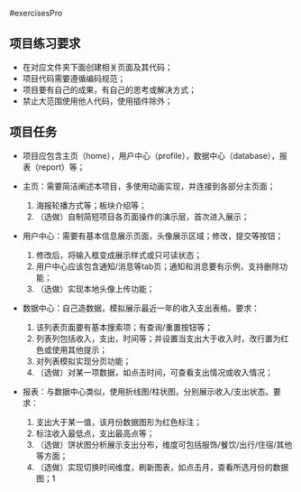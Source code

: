 #exercisesPro

## 项目练习要求
- 在对应文件夹下面创建相关页面及其代码；
- 项目代码需要遵循编码规范；
- 项目要有自己的成果，有自己的思考或解决方式；
- 禁止大范围使用他人代码，使用插件除外；

## 项目任务
- 项目应包含主页（home），用户中心（profile），数据中心（database），报表（report）等；

- 主页：需要简洁阐述本项目，多使用动画实现，并连接到各部分主页面；
	1. 海报轮播方式等；板块介绍等；
	2. （选做）自制简短项目各页面操作的演示层，首次进入展示；
	
- 用户中心：需要有基本信息展示页面，头像展示区域；修改，提交等按钮；
	1. 修改后，将输入框变成展示样式或只可读状态；
	2. 用户中心应该包含通知/消息等tab页；通知和消息要有示例，支持删除功能；
	3. （选做）实现本地头像上传功能；

- 数据中心：自己造数据，模拟展示最近一年的收入支出表格。要求：
	1. 该列表页面要有基本搜索项；有查询/重置按钮等；
	2. 列表列包括收入，支出，时间等；并设置当支出大于收入时，改行置为红色或使用其他提示；
	3. 对列表模拟实现分页功能；
	4. （选做）对某一项数据，如点击时间，可查看支出情况或收入情况；

- 报表：与数据中心类似，使用折线图/柱状图，分别展示收入/支出状态。要求：
	1. 支出大于某一值，该月份数据图形为红色标注；
	2. 标注收入最低点，支出最高点等；
	3. （选做）饼状图分析展示支出分布，维度可包括服饰/餐饮/出行/住宿/其他等方面；
	4. （选做）实现切换时间维度，刷新图表，如点击月，查看所选月份的数据图；1